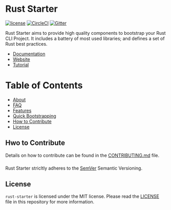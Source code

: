 Rust Starter
============

[![license](https://img.shields.io/badge/license-MIT-blue.svg)](https://github.com/omarabid/rust-starter/blob/master/LICENSE) [![CircleCI](https://circleci.com/gh/omarabid/rust-starter.svg?style=svg)](https://circleci.com/gh/omarabid/rust-starter) [![Gitter](https://badges.gitter.im/rust-starter/community.svg)](https://gitter.im/rust-starter/community?utm_source=badge&utm_medium=badge&utm_campaign=pr-badge)

Rust Starter aims to provide high quality components to bootstrap your Rust CLI Project. It includes a battery of most used libraries; and defines a set of Rust best practices.

* [Documentation]()
* [Website]()
* [Tutorial]()

Table of Contents
=================

* [About](#about)
* [FAQ](#faq)
* [Features](#features)
* [Quick Bootstrapping](#quick-example)
* [How to Contribute](#how-to-contribute)
* [License](#license)

## Hwo to Contribute

Details on how to contribute can be found in the [CONTRIBUTING.md](.github/CONTRIBUTING.md) file.

###

Rust Starter stricltly adheres to the [SemVer](https://semver.org/) Semantic Versioning.

## License

`rust-starter` is licensed under the MIT license. Please read the [LICENSE](LICENSE) file in this repository for more information.
